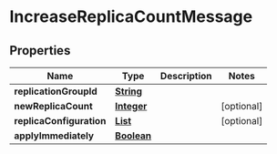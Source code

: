 

# IncreaseReplicaCountMessage


## Properties

| Name | Type | Description | Notes |
|------------ | ------------- | ------------- | -------------|
|**replicationGroupId** | [**String**](String.md) |  |  |
|**newReplicaCount** | [**Integer**](Integer.md) |  |  [optional] |
|**replicaConfiguration** | [**List**](List.md) |  |  [optional] |
|**applyImmediately** | [**Boolean**](Boolean.md) |  |  |



